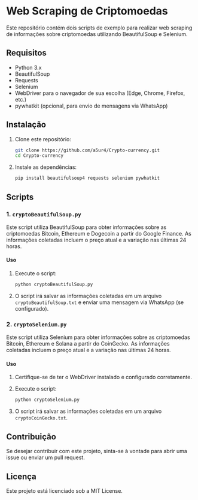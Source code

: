 # Web Scraping de Criptomoedas

Este repositório contém dois scripts de exemplo para realizar web scraping de informações sobre criptomoedas utilizando BeautifulSoup e Selenium.

## Requisitos

- Python 3.x
- BeautifulSoup
- Requests
- Selenium
- WebDriver para o navegador de sua escolha (Edge, Chrome, Firefox, etc.)
- pywhatkit (opcional, para envio de mensagens via WhatsApp)

## Instalação

1. Clone este repositório:
    ```sh
    git clone https://github.com/a5ur4/Crypto-currency.git
    cd Crypto-currency
    ```

2. Instale as dependências:
    ```sh
    pip install beautifulsoup4 requests selenium pywhatkit
    ```

## Scripts

### 1. `cryptoBeautifulSoup.py`

Este script utiliza BeautifulSoup para obter informações sobre as criptomoedas Bitcoin, Ethereum e Dogecoin a partir do Google Finance. As informações coletadas incluem o preço atual e a variação nas últimas 24 horas.

#### Uso

1. Execute o script:
    ```sh
    python cryptoBeautifulSoup.py
    ```

2. O script irá salvar as informações coletadas em um arquivo `cryptoBeautifulSoup.txt` e enviar uma mensagem via WhatsApp (se configurado).

### 2. `cryptoSelenium.py`

Este script utiliza Selenium para obter informações sobre as criptomoedas Bitcoin, Ethereum e Solana a partir do CoinGecko. As informações coletadas incluem o preço atual e a variação nas últimas 24 horas.

#### Uso

1. Certifique-se de ter o WebDriver instalado e configurado corretamente.
2. Execute o script:
    ```sh
    python cryptoSelenium.py
    ```

3. O script irá salvar as informações coletadas em um arquivo `cryptoCoinGecko.txt`.

## Contribuição

Se desejar contribuir com este projeto, sinta-se à vontade para abrir uma issue ou enviar um pull request.

## Licença

Este projeto está licenciado sob a MIT License.
